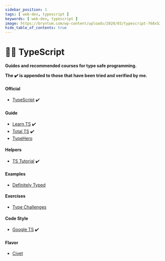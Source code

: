 ```yaml
---
sidebar_position: 1
tags: [ web-dev, typescript ]
keywords: [ web-dev, typescript ]
image: https://bryntum.com/wp-content/uploads/2020/03/typescript-768x526.png
hide_table_of_contents: true
---
```

# 🧙‍♂️ TypeScript
**Guides and recommended courses for type safe programming.**

**The :heavy_check_mark: is appended to those that have been tried and verified by me.**

#### Official
- [TypeScript](https://typescriptlang.org) :heavy_check_mark:

#### Guide
- [Learn TS](https://freecodecamp.org/news/learn-typescript-beginners-guide) :heavy_check_mark:
- [Total TS](https://totaltypescript.com/tutorials) :heavy_check_mark:
- [TypeHero](https://typehero.dev)

#### Helpers
- [TS Tutorial](https://w3schools.com/typescript) :heavy_check_mark:

#### Examples
- [Definitely Typed](https://github.com/DefinitelyTyped/DefinitelyTyped)

#### Exercises
- [Type Challenges](https://github.com/type-challenges/type-challenges)

#### Code Style
- [Google TS](https://google.github.io/styleguide/tsguide.html) :heavy_check_mark:

#### Flavor
- [Civet](https://civet.dev)
